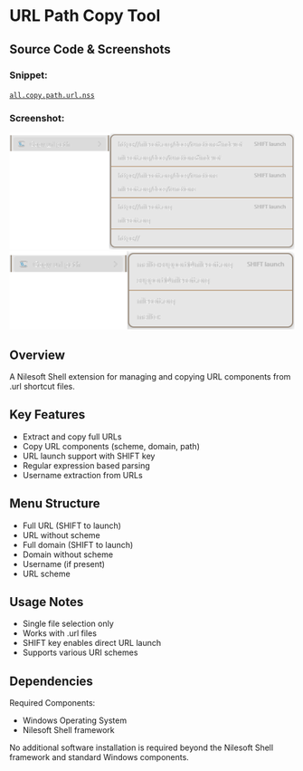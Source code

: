 # URL Path Copy Tool

## Source Code & Screenshots

### Snippet:
[`all.copy.path.url.nss`](/ex3.multifunction/all.copy.path.url.nss)

### Screenshot:
![Screenshot 1)](/ex3.multifunction/all.copy.path.url.1.png)
![Screenshot 2)](/ex3.multifunction/all.copy.path.url.2.png)

## Overview
A Nilesoft Shell extension for managing and copying URL components from .url shortcut files.

## Key Features
- Extract and copy full URLs
- Copy URL components (scheme, domain, path)
- URL launch support with SHIFT key
- Regular expression based parsing
- Username extraction from URLs

## Menu Structure
- Full URL (SHIFT to launch)
- URL without scheme
- Full domain (SHIFT to launch)
- Domain without scheme
- Username (if present)
- URL scheme

## Usage Notes
- Single file selection only
- Works with .url files
- SHIFT key enables direct URL launch
- Supports various URI schemes

## Dependencies
Required Components:
- Windows Operating System
- Nilesoft Shell framework

No additional software installation is required beyond the Nilesoft Shell framework and standard Windows components.